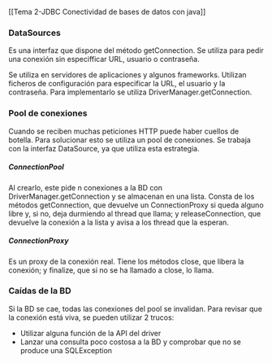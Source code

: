 [[Tema 2-JDBC Conectividad de bases de datos con java]]

### DataSources
Es una interfaz que dispone del método getConnection. Se utiliza para pedir una conexión sin especifficar URL, usuario o contraseña. 

Se utiliza en servidores de aplicaciones y algunos frameworks. Utilizan ficheros de configuración para especificar la URL, el usuario y la contraseña. Para implementarlo se utiliza DriverManager.getConnection.

### Pool de conexiones
Cuando se reciben muchas peticiones HTTP puede haber cuellos de botella. Para solucionar esto se utiliza un pool de conexiones. Se trabaja con la interfaz DataSource, ya que utiliza esta estrategia.

##### ConnectionPool
Al crearlo, este pide n conexiones a la BD con DriverManager.getConnection y se almacenan en una lista. Consta de los métodos getConnection, que devuelve un ConnectionProxy si queda alguno libre y, si no, deja durmiendo al thread que llama; y releaseConnection, que devuelve la conexión a la lista y avisa a los thread que la esperan.

##### ConnectionProxy
Es un proxy de la conexión real. Tiene los métodos close, que libera la conexión; y finalize, que si no se ha llamado a close, lo llama.

### Caídas de la BD
Si la BD se cae, todas las conexiones del pool se invalidan. Para revisar que la conexión está viva, se pueden utilizar 2 trucos:
+ Utilizar alguna función de la API del driver
+ Lanzar una consulta poco costosa a la BD y comprobar que no se produce una SQLException

